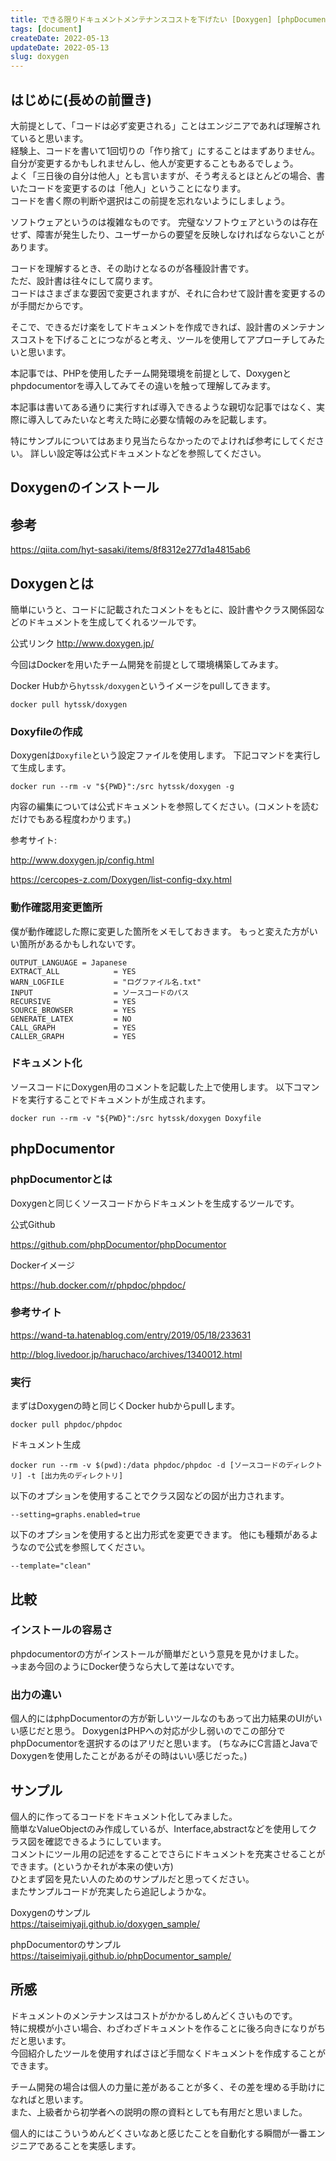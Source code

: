 ```yaml
---
title: できる限りドキュメントメンテナンスコストを下げたい [Doxygen] [phpDocumentor]
tags: [document]
createDate: 2022-05-13
updateDate: 2022-05-13
slug: doxygen
---
```


## はじめに(長めの前置き)
大前提として、「コードは必ず変更される」ことはエンジニアであれば理解されていると思います。   
経験上、コードを書いて1回切りの「作り捨て」にすることはまずありません。   
自分が変更するかもしれませんし、他人が変更することもあるでしょう。   
よく「三日後の自分は他人」とも言いますが、そう考えるとほとんどの場合、書いたコードを変更するのは「他人」ということになります。   
コードを書く際の判断や選択はこの前提を忘れないようにしましょう。   

ソフトウェアというのは複雑なものです。
完璧なソフトウェアというのは存在せず、障害が発生したり、ユーザーからの要望を反映しなければならないことがあります。

コードを理解するとき、その助けとなるのが各種設計書です。   
ただ、設計書は往々にして腐ります。   
コードはさまざまな要因で変更されますが、それに合わせて設計書を変更するのが手間だからです。

そこで、できるだけ楽をしてドキュメントを作成できれば、設計書のメンテナンスコストを下げることにつながると考え、ツールを使用してアプローチしてみたいと思います。

本記事では、PHPを使用したチーム開発環境を前提として、Doxygenとphpdocumentorを導入してみてその違いを触って理解してみます。

本記事は書いてある通りに実行すれば導入できるような親切な記事ではなく、実際に導入してみたいなと考えた時に必要な情報のみを記載します。

特にサンプルについてはあまり見当たらなかったのでよければ参考にしてください。
詳しい設定等は公式ドキュメントなどを参照してください。

## Doxygenのインストール

## 参考
https://qiita.com/hyt-sasaki/items/8f8312e277d1a4815ab6

## Doxygenとは
簡単にいうと、コードに記載されたコメントをもとに、設計書やクラス関係図などのドキュメントを生成してくれるツールです。

公式リンク http://www.doxygen.jp/

今回はDockerを用いたチーム開発を前提として環境構築してみます。

Docker Hubから`hytssk/doxygen`というイメージをpullしてきます。
```
docker pull hytssk/doxygen
```

### Doxyfileの作成
Doxygenは`Doxyfile`という設定ファイルを使用します。
下記コマンドを実行して生成します。
```
docker run --rm -v "${PWD}":/src hytssk/doxygen -g
```

内容の編集については公式ドキュメントを参照してください。(コメントを読むだけでもある程度わかります。)

参考サイト:

http://www.doxygen.jp/config.html

https://cercopes-z.com/Doxygen/list-config-dxy.html

### 動作確認用変更箇所
僕が動作確認した際に変更した箇所をメモしておきます。
もっと変えた方がいい箇所があるかもしれないです。
```
OUTPUT_LANGUAGE = Japanese
EXTRACT_ALL            = YES
WARN_LOGFILE           = "ログファイル名.txt"
INPUT                  = ソースコードのパス
RECURSIVE              = YES
SOURCE_BROWSER         = YES
GENERATE_LATEX         = NO
CALL_GRAPH             = YES
CALLER_GRAPH           = YES
```

### ドキュメント化
ソースコードにDoxygen用のコメントを記載した上で使用します。
以下コマンドを実行することでドキュメントが生成されます。

```
docker run --rm -v "${PWD}":/src hytssk/doxygen Doxyfile
```

## phpDocumentor

### phpDocumentorとは

Doxygenと同じくソースコードからドキュメントを生成するツールです。

公式Github

https://github.com/phpDocumentor/phpDocumentor

Dockerイメージ

https://hub.docker.com/r/phpdoc/phpdoc/

### 参考サイト
https://wand-ta.hatenablog.com/entry/2019/05/18/233631

http://blog.livedoor.jp/haruchaco/archives/1340012.html

### 実行

まずはDoxygenの時と同じくDocker hubからpullします。
```
docker pull phpdoc/phpdoc
```

ドキュメント生成
```
docker run --rm -v $(pwd):/data phpdoc/phpdoc -d [ソースコードのディレクトリ] -t [出力先のディレクトリ] 
```

以下のオプションを使用することでクラス図などの図が出力されます。

```
--setting=graphs.enabled=true
```

以下のオプションを使用すると出力形式を変更できます。
他にも種類があるようなので公式を参照してください。
```
--template="clean"
```



## 比較

### インストールの容易さ
phpdocumentorの方がインストールが簡単だという意見を見かけました。   
->まあ今回のようにDocker使うなら大して差はないです。

### 出力の違い
個人的にはphpDocumentorの方が新しいツールなのもあって出力結果のUIがいい感じだと思う。
DoxygenはPHPへの対応が少し弱いのでこの部分でphpDocumentorを選択するのはアリだと思います。
(ちなみにC言語とJavaでDoxygenを使用したことがあるがその時はいい感じだった。)

## サンプル
個人的に作ってるコードをドキュメント化してみました。   
簡単なValueObjectのみ作成しているが、Interface,abstractなどを使用してクラス図を確認できるようにしています。   
コメントにツール用の記述をすることでさらにドキュメントを充実させることができます。(というかそれが本来の使い方)   
ひとまず図を見たい人のためのサンプルだと思ってください。   
またサンプルコードが充実したら追記しようかな。

Doxygenのサンプル   
https://taiseimiyaji.github.io/doxygen_sample/

phpDocumentorのサンプル   
https://taiseimiyaji.github.io/phpDocumentor_sample/

## 所感

ドキュメントのメンテナンスはコストがかかるしめんどくさいものです。   
特に規模が小さい場合、わざわざドキュメントを作ることに後ろ向きになりがちだと思います。   
今回紹介したツールを使用すればさほど手間なくドキュメントを作成することができます。   

チーム開発の場合は個人の力量に差があることが多く、その差を埋める手助けになればと思います。   
また、上級者から初学者への説明の際の資料としても有用だと思いました。

個人的にはこういうめんどくさいなあと感じたことを自動化する瞬間が一番エンジニアであることを実感します。   

